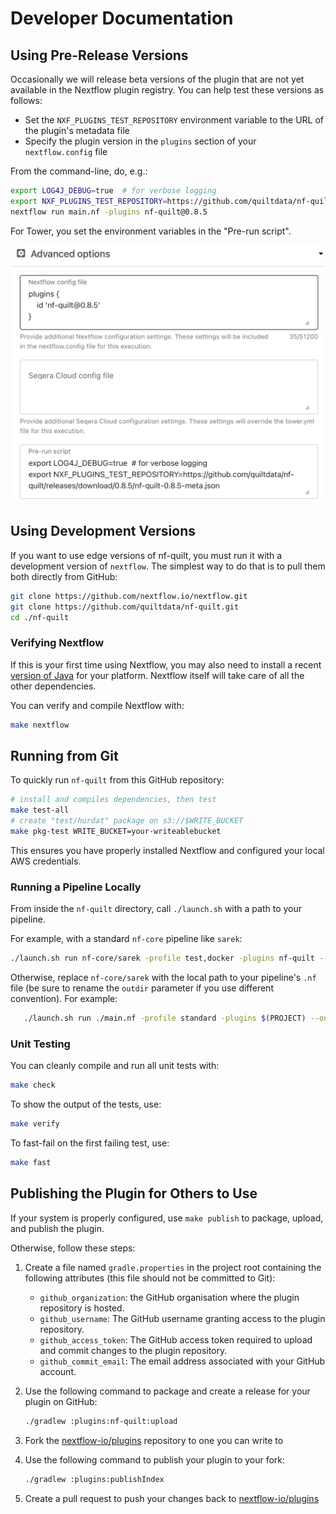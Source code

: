 # Developer Documentation

## Using Pre-Release Versions

Occasionally we will release beta versions of the plugin that are not yet available in the Nextflow plugin registry. You can help test these versions as follows:

- Set the `NXF_PLUGINS_TEST_REPOSITORY` environment variable to the URL of the plugin's metadata file
- Specify the plugin version in the `plugins` section of your `nextflow.config` file

From the command-line, do, e.g.:

```bash
export LOG4J_DEBUG=true  # for verbose logging
export NXF_PLUGINS_TEST_REPOSITORY=https://github.com/quiltdata/nf-quilt/releases/download/0.8.5/nf-quilt-0.8.5-meta.json
nextflow run main.nf -plugins nf-quilt@0.8.5
```

For Tower, you set the environment variables in the "Pre-run script".

![Example Tower Pre-run Script](./images/tower-beta.png)

## Using Development Versions

If you want to use edge versions of nf-quilt, you must run it with a development
version of `nextflow`. The simplest way to do that is to pull them both directly
from GitHub:

```bash
git clone https://github.com/nextflow.io/nextflow.git
git clone https://github.com/quiltdata/nf-quilt.git
cd ./nf-quilt
```

### Verifying Nextflow

If this is your first time using Nextflow, you may also need to install a recent
[version of Java](https://www.java.com/en/download/help/download_options.html)
for your platform. Nextflow itself will take care of all the other dependencies.

You can verify and compile Nextflow with:

```bash
make nextflow
```

## Running from Git

To quickly run `nf-quilt` from this GitHub repository:

```bash
# install and compiles dependencies, then test
make test-all 
# create "test/hurdat" package on s3://$WRITE_BUCKET
make pkg-test WRITE_BUCKET=your-writeablebucket 
```

This ensures you have properly installed Nextflow and configured your local AWS
credentials.

### Running a Pipeline Locally

From inside the `nf-quilt` directory, call `./launch.sh` with a path to your
pipeline.

For example, with a standard `nf-core` pipeline like `sarek`:

```bash
./launch.sh run nf-core/sarek -profile test,docker -plugins nf-quilt --outdir "quilt+s3://bucket#package=nf-quilt/sarek"
```

Otherwise, replace `nf-core/sarek` with the local path to your pipeline's `.nf`
file (be sure to rename the `outdir` parameter if you use different convention).
For example:

```bash
   ./launch.sh run ./main.nf -profile standard -plugins $(PROJECT) --outdir "quilt+s3://bucket#package=test/hurdat"
```

### Unit Testing

You can cleanly compile and run all unit tests with:

```bash
make check
```

To show the output of the tests, use:

```bash
make verify
```

To fast-fail on the first failing test, use:

```bash
make fast
```

## Publishing the Plugin for Others to Use

If your system is properly configured, use `make publish` to package, upload,
and publish the plugin.

Otherwise, follow these steps:

1. Create a file named `gradle.properties` in the project root containing the
   following attributes (this file should not be committed to Git):

   - `github_organization`: the GitHub organisation where the plugin repository
     is hosted.
   - `github_username`: The GitHub username granting access to the plugin
     repository.
   - `github_access_token`: The GitHub access token required to upload and
     commit changes to the plugin repository.
   - `github_commit_email`: The email address associated with your GitHub
     account.

2. Use the following command to package and create a release for your plugin on
   GitHub:

   ```bash
   ./gradlew :plugins:nf-quilt:upload
   ```

3. Fork the [nextflow-io/plugins](https://github.com/nextflow-io/plugins)
   repository to one you can write to

4. Use the following command to publish your plugin to your fork:

   ```bash
   ./gradlew :plugins:publishIndex
   ```

5. Create a pull request to push your changes back to
   [nextflow-io/plugins](https://github.com/nextflow-io/plugins/blob/main/plugins.json)

